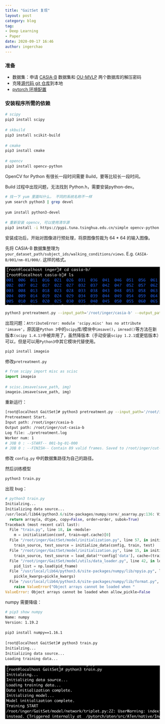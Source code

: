 ```yaml
---
title: "GaitSet 复现"
layout: post
category: blog
tag:
- Deep Learning
- Paper
date: 2020-09-17 16:46
author: ingerchao
---
```




### 准备

- 数据集：申请 [CASIA-B](http://www.cbsr.ia.ac.cn/english/Gait%20Databases.asp) 数据集和 [OU-MVLP](http://www.am.sanken.osaka-u.ac.jp/BiometricDB/GaitMVLP.html) 两个数据库的解压密码
- 克隆[源代码 git 仓库](https://github.com/AbnerHqC/GaitSet)到本地
- [pytorch 环境配置](./../2020-09-17-linux-nvidia-cuda)

### 安装程序所需的依赖



```bash
# scipy
pip3 install scipy

# skbuild
pip3 install scikit-build

# cmake
pip3 install cmake

# opencv
pip3 install opencv-python
```



OpenCV for Python 有很长一段时间需要 Build，要等比较长一段时间。

Build 过程中出现问题，无法找到 Python.h，需要安装python-dev。

```bash
# 找一下 yum 里面叫什么， 不同的系统名称不一样
yum search python3 | grep devel

yum install python3-devel

# 重新安装 opencv, 可以使用清华源
pip3 install -i https://pypi.tuna.tsinghua.edu.cn/simple opencv-python
```

安装成功后，开始对图像进行预处理，将原图像剪裁为 64 * 64 的输入图像。

先将 CASIA-B 数据集整理为`your_dataset_path/subject_ids/walking_conditions/views`. E.g. `CASIA-B/001/nm-01/000/`. 这样的格式。

<img src="./../assets/images/python/gaitset1.png" alt="image-20200918085026319" style="zoom:50%;" />



```bash
python3 pretreatment.py --input_path='/root/inger/casia-b' --output_path='/root/inger/cut-casia-b'
```



出现问题：`AttributeError: module 'scipy.misc' has no attribute 'imsave'`，原因是`Python 3`中的`scipy`库/模块中`imsave()`，`imread()`等方法在新版本`(scipy 1.4.1)`中被弃用了，虽然降版本（手动安装`scipy 1.2.1`或更低版本）可以，但是可以用`Python3`中其它模块代替使用。



```bash
pip3 install imageio
```

修改`pretreatment.py`

```python
# from scipy import misc as scisc
import imageio

# scisc.imsave(save_path, img)
imageio.imsave(save_path, img)
```

重新运行： 

```bash
[root@localhost GaitSet]# python3 pretreatment.py --input_path='/root/inger/casia-b' --output_path='/root/inger/cut-casia-b'
Pretreatment Start.
Input path: /root/inger/casia-b
Output path: /root/inger/cut-casia-b
Log file: ./pretreatment.log
Worker num: 1
# JOB 0 : --START-- 001-bg-01-000
# JOB 0 : --FINISH-- Contain 89 valid frames. Saved to /root/inger/cut-casia-b/001/bg-01/000.
```

修改 `config.py` 中的数据集路径为自己的路径。

然后训练模型

```bash
python3 train.py
```

出现 bug：

```python
# python3 train.py
Initialzing...
Initializing data source...
/usr/local/lib64/python3.6/site-packages/numpy/core/_asarray.py:136: VisibleDeprecationWarning: Creating an ndarray from ragged nested sequences (which is a list-or-tuple of lists-or-tuples-or ndarrays with different lengths or shapes) is deprecated. If you meant to do this, you must specify 'dtype=object' when creating the ndarray
  return array(a, dtype, copy=False, order=order, subok=True)
Traceback (most recent call last):
  File "train.py", line 18, in <module>
    m = initialization(conf, train=opt.cache)[0]
  File "/root/inger/GaitSet/model/initialization.py", line 57, in initialization
    train_source, test_source = initialize_data(config, train, test)
  File "/root/inger/GaitSet/model/initialization.py", line 15, in initialize_data
    train_source, test_source = load_data(**config['data'], cache=(train or test))
  File "/root/inger/GaitSet/model/utils/data_loader.py", line 42, in load_data
    pid_list = np.load(pid_fname)
  File "/usr/local/lib64/python3.6/site-packages/numpy/lib/npyio.py", line 440, in load
    pickle_kwargs=pickle_kwargs)
  File "/usr/local/lib64/python3.6/site-packages/numpy/lib/format.py", line 727, in read_array
    raise ValueError("Object arrays cannot be loaded when "
ValueError: Object arrays cannot be loaded when allow_pickle=False
```

numpy 需要降级：

```bash
# pip3 show numpy
Name: numpy
Version: 1.19.2

pip3 install numpy==1.16.1

[root@localhost GaitSet]# python3 train.py
Initialzing...
Initializing data source...
Loading training data...
```

<img src="./../assets/images/python/train-gaitset-casia-b.png" alt="image-20200918172052670" style="zoom:50%;" />


